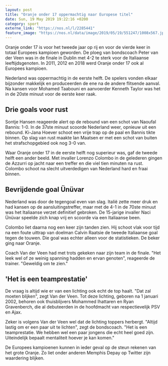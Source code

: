 ```yaml
---
layout: post
title: "Oranje onder 17 oppermachtig naar Europese titel"
date: Sun, 19 May 2019 19:22:16 +0200
category: sport
externe_link: "https://nos.nl/l/2285441"
feature_image: "https://nos.nl/data/image/2019/05/19/551247/1008x567.jpg"
---
```


<p>Oranje onder 17 is voor het tweede jaar op rij en voor de vierde keer in totaal Europees kampioen geworden. De ploeg van bondscoach Peter van der Veen was in de finale in Dublin met 4-2 te sterk voor de Italiaanse leeftijdsgenoten. In 2011, 2012 en 2018 werd Oranje onder 17 ook al Europees kampioen.</p>
<p>Nederland was oppermachtig in de eerste helft. De spelers vonden elkaar bijzonder makkelijk en produceerden de ene na de andere flitsende aanval. Na kansen voor Mohamed Taabouni en aanvoerder Kenneth Taylor was het in de 20ste minuut voor de eerste keer raak.</p>
<h2>Drie goals voor rust</h2>
<p>Sontje Hansen reageerde alert op de rebound van een schot van Naoufal Bannis: 1-0. In de 37ste minuut scoorde Nederland weer, opnieuw uit een rebound. Ki-Jana Hoever schoot een vrije trap op de paal en Bannis tikte binnen. Op slag van rust maakte Ian Maatsen er met een schot van buiten het strafschopgebied ook nog 3-0 van.</p>
<p>Waar Oranje onder 17 in de eerste helft nog superieur was, gaf de tweede helft een ander beeld. Met invaller Lorenzo Colombo in de gelederen gingen de Azzurri op jacht naar een treffer en die viel tien minuten na rust. Colombo schoot na slecht uitverdedigen van Nederland hard en fraai binnen.</p>
<h2>Bevrijdende goal Ünüvar</h2>
<p>Nederland was door de tegengoal even van slag. Italië zette meer druk en had kansen op de aansluitingstreffer, maar met de 4-1 in de 70ste minuut was het Italiaanse verzet definitief gebroken. De 15-jarige invaller Naci Ünüvar speelde zich knap vrij en scoorde via een Italiaanse been.</p>
<p>Colombo liet daarna nog een keer zijn tanden zien. Hij schoot vlak voor tijd na een foute uittrap van doelman Calvin Raatsie de tweede Italiaanse goal tegen de touwen. Die goal was echter alleen voor de statistieken. De beker ging naar Oranje.</p>
<p>Coach Van der Veen had met trots gekeken naar zijn team in de finale. "Het leek wel of ze weinig spanning hadden en ervan genoten", reageerde de trainer. "Geweldig om te zien."</p>
<h2>'Het is een teamprestatie'</h2>
<p>De vraag is altijd wie er van een lichting ook echt de top haalt. "Dat zal moeten blijken", zegt Van der Veen. Tot deze lichting, geboren na 1 januari 2002, behoren ook thuisblijvers Mohammed Ihattaren en Ryan Gravenberch, die al debuteerden in de hoofdmacht van respectievelijk PSV en Ajax.</p>
<p>Zeker is volgens Van der Veen wel dat de lichting toppers herbergt. "Altijd lastig om er een paar uit te lichten", zegt de bondscoach. "Het is een teamprestatie. We hebben wel een paar jongens die echt heel goed zijn. Uiteindelijk bepaalt mentaliteit hoever je kan komen."</p>
<p>De Europees kampioenen kunnen in ieder geval op de steun rekenen van het grote Oranje. Zo liet onder anderen Memphis Depay op Twitter zijn waardering blijken.</p>
